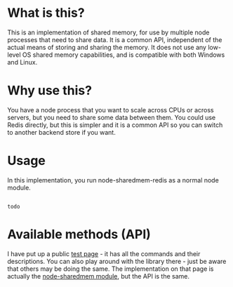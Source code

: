 # What is this?

This is an implementation of shared memory, for use by multiple node processes that need to share data.  It is a common API, independent of the actual means of storing and sharing the memory.  It does not use any low-level OS shared memory capabilities, and is compatible with both Windows and Linux.

# Why use this?

You have a node process that you want to scale across CPUs or across servers, but you need to share some data between them.  You could use Redis directly, but this is simpler and it is a common API so you can switch to another backend store if you want.

# Usage

In this implementation, you run node-sharedmem-redis as a normal node module. 

```

todo
```

# Available methods (API)

I have put up a public [test page](http://services.perfectapi.com/sharedmem/testapp/) - it has all the commands and their descriptions.  You can also play around with the library there - just be aware that others may be doing the same.  The implementation on that page is actually the [node-sharedmem module](https://github.com/perfectapi/node-sharedmem), but the API is the same.

